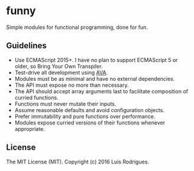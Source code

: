 # funny

Simple modules for functional programming, done for fun.

## Guidelines

* Use ECMAScript 2015+. I have no plan to support ECMAScript 5 or older, so Bring Your Own Transpiler.
* Test-drive all development using [AVA](https://ava.li/).
* Modules must be as minimal and have no external dependencies.
* The API must expose no more than necessary.
* The API should accept array arguments last to facilitate composition of curried functions.
* Functions must never mutate their inputs.
* Assume reasonable defaults and avoid configuration objects.
* Prefer immutability and pure functions over performance.
* Modules expose curried versions of their functions whenever appropriate.

## License

The MIT License (MIT). Copyright (c) 2016 Luís Rodrigues.

